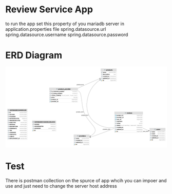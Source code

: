 # Review Service App
to run the app set this property of you mariadb server in application.properties file 
spring.datasource.url
spring.datasource.username
spring.datasource.password

# ERD Diagram
![ERD Diagram](images/erd.png)

# Test
There is postman collection on the spurce of app whcih you can impoer and use and just need to change the server host address

